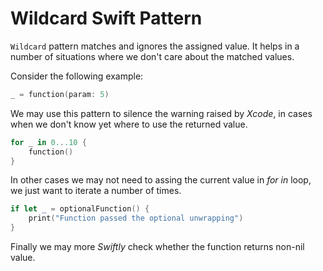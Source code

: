 # Wildcard Swift Pattern

`Wildcard` pattern matches and ignores the assigned value. It helps in a number of situations where we don't care about the matched values.

Consider the following example:

```swift
_ = function(param: 5)
```

We may use this pattern to silence the warning raised by *Xcode*, in cases when we don't know yet where to use the returned value. 

```swift
for _ in 0...10 {
    function()
}
```

In other cases we may not need to assing the current value in *for in* loop, we just want to iterate a number of times.

```swift
if let _ = optionalFunction() {
    print("Function passed the optional unwrapping")
}
```

Finally we may more *Swiftly* check whether the function returns non-nil value.
